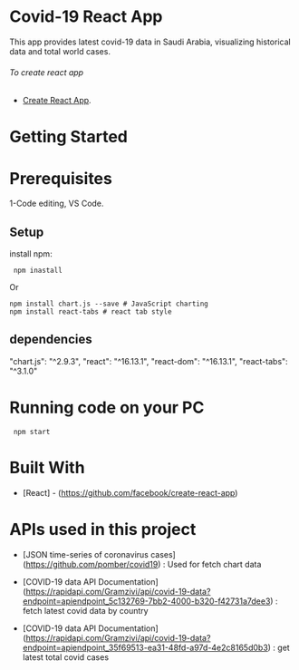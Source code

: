 # Covid-19 React App

This app provides latest covid-19 data in Saudi Arabia, visualizing historical data and total world cases.

###### To create react app
* [Create React App](https://github.com/facebook/create-react-app).

# Getting Started

# Prerequisites

1-Code editing, VS Code.

## Setup

install npm:

```
 npm inastall

```

Or

```
npm install chart.js --save # JavaScript charting
npm install react-tabs # react tab style 

```

## dependencies

   "chart.js": "^2.9.3",
    "react": "^16.13.1",
    "react-dom": "^16.13.1",
    "react-tabs": "^3.1.0"

# Running code on your PC

```
 npm start

 ```


# Built With

- [React] - (https://github.com/facebook/create-react-app) 

# APIs used in this project

- [JSON time-series of coronavirus cases] (https://github.com/pomber/covid19) : Used for fetch chart data

- [COVID-19 data API Documentation] (https://rapidapi.com/Gramzivi/api/covid-19-data?endpoint=apiendpoint_5c132769-7bb2-4000-b320-f42731a7dee3) : fetch latest covid data by country

- [COVID-19 data API Documentation] (https://rapidapi.com/Gramzivi/api/covid-19-data?endpoint=apiendpoint_35f69513-ea31-48fd-a97d-4e2c8165d0b3) : get latest total covid cases


